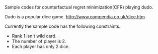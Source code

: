 Sample codes for counterfactual regret minimization(CFR) playing dudo.

Dudo is a popular dice game. 
http://www.compendia.co.uk/dice.htm

Currently the sample code has the following constraints.
- Rank 1 isn't wild card.
- The number of player is 2.
- Each player has only 2 dice.

